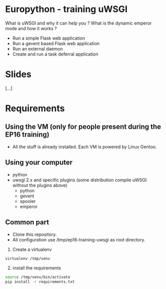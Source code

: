 # Europython - training uWSGI

What is uWSGI and why it can help you ?
What is the dynamic emperor mode and how it works ?
* Run a simple Flask web application
* Run a gevent based Flask web application
* Run an external daemon
* Create and run a task deferral application

# Slides
[...]

# Requirements
## Using the VM (only for people present during the EP16 training)
* All the stuff is already installed. Each VM is powered by Linux Gentoo.

## Using your computer
* python
* uwsgi 2.x and specific plugins (some distribution compile uWSGI without the plugins above)
    * python
    * gevent
    * spooler
    * emperor

## Common part
* Clone this repository.
* All configuration use /tmp/ep16-training-uwsgi as root directory.

1. Create a virtualenv
```bash
virtualenv /tmp/venv
```

2. install the requirements
```bash
source /tmp/venv/bin/activate
pip install -r requirements.txt
```
